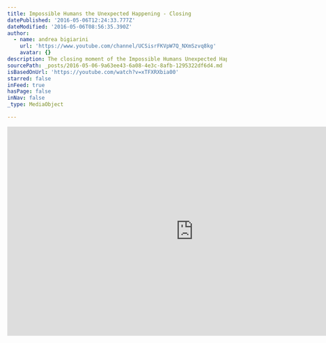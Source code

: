 ```yaml
---
title: Impossible Humans the Unexpected Happening - Closing
datePublished: '2016-05-06T12:24:33.777Z'
dateModified: '2016-05-06T08:56:35.390Z'
author:
  - name: andrea bigiarini
    url: 'https://www.youtube.com/channel/UCSisrFKVpW7Q_NXmSzvq8kg'
    avatar: {}
description: The closing moment of the Impossible Humans Unexpected Happening - March 12th 2016 - Auditorium parco della Musica - ROME - Italy Pollock Project and New Era Museum Artists
sourcePath: _posts/2016-05-06-9a63ee43-6a08-4e3c-8afb-1295322df6d4.md
isBasedOnUrl: 'https://youtube.com/watch?v=xTFXRXbia00'
starred: false
inFeed: true
hasPage: false
inNav: false
_type: MediaObject

---
```

<iframe src="https://cdn.embedly.com/widgets/media.html?src=https%3A%2F%2Fwww.youtube.com%2Fembed%2FxTFXRXbia00%3Ffeature%3Doembed&amp;url=https%3A%2F%2Fwww.youtube.com%2Fwatch%3Fv%3DxTFXRXbia00&amp;image=https%3A%2F%2Fi.ytimg.com%2Fvi%2FxTFXRXbia00%2Fhqdefault.jpg&amp;key=b7d04c9b404c499eba89ee7072e1c4f7&amp;type=text%2Fhtml&amp;schema=youtube" width="854" height="480" scrolling="no" frameborder="0" allowfullscreen="" style=""></iframe>